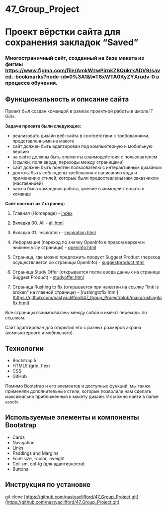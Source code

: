 # 47_Group_Project

# Проект вёрстки сайта для сохранения закладок “Saved”

### Многостраничный сайт, созданный на базе макета из фигмы https://www.figma.com/file/AmkWzwPirnkZ8QukrxADV9/saved.-bookmarks?node-id=0%3A1&t=T8xWTA0KyZYXrudv-0 в процессе обучения.

## Функциональность и описание сайта

Проект был создан командой в рамках проектной работы в школе IT Girls.

**Задачи проекта были следующие:**

- реализовать дизайн веб-сайта в соответствии с требованиями, представленными на макете
- сайт должен быть адаптирован под компьютерную и мобильную версию
- на сайте должны быть элементы взаимодействия с пользователем (ссылки, поля ввода, переходы между страницами)
- сайт должен быть понятен пользователю с интерактивным дизайном
- должны быть соблюдены требования к написанию кода и применению стилей, которые были предоставлены нам заказчиком (наставницей)
- важна была командная работа, умение взаимодействовать в команде

**Сайт состоит из 7 страниц:**

1. Главная (Homepage) - [index](https://github.com/nastyaclifford/47_Group_Project/blob/main/index.html)

2. Вкладка 00. All - [all.html](https://github.com/nastyaclifford/47_Group_Project/blob/main/all.html)

3. Вкладка 01. Inspiration - [inspiration.html](https://github.com/nastyaclifford/47_Group_Project/blob/main/inspiration.html)

4. Информация (переход по значку OpenInfo в правом верхем и нижнем углу страницы) - [openinfo.html](https://github.com/nastyaclifford/47_Group_Project/blob/main/openinfo.html)

5. Страница, где можно предложить продукт Suggest Product (переход осуществляется со страницы OpenInfo) - [suggestproduct.html](https://github.com/nastyaclifford/47_Group_Project/blob/main/suggestproduct.html)

6. Страница Study Offer (открывается после ввода данных на странице Suggest Product) - [studyoffer.html](https://github.com/nastyaclifford/47_Group_Project/blob/main/studyoffer.html)

7. Страница Rushing to fix (открывается при нажатии на ссылку "link is broken" на главной странице) - [rushingtofix.html] (https://github.com/nastyaclifford/47_Group_Project/blob/main/rushingtofix.html)

Все страницы взаимосвязаны между собой и имеют переходы по ссылкам.

Сайт адаптирован для открытия его с разных размеров экрана (компьютерного и мобильного).

## Технологии

- Bootstrap 5
- HTML5 (grid, flex)
- CSS
- GitHub

Помимо Bootstrap и его элементов и доступных функций, мы также применяли дополнительные стили, которые позволили нам сделать максимально приближенный к макету дизайн. Их можно найти в папке assets.

## Используемые элементы и компоненты Bootstrap

- Cards
- Navigation
- Links
- Paddings and Margins
- Font-size, -color, -weight
- Col-sm, col-lg (для адаптивности)
- Buttons

## Инструкция по установке

git clone [https://github.com/nastyaclifford/47_Group_Project.git](https://github.com/nastyaclifford/47_Group_Project.git)
